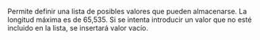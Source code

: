 Permite definir una lista de posibles valores que pueden almacenarse. La longitud máxima es de 65,535. Si se intenta introducir un valor que no esté incluido en la lista, se insertará valor vacío.